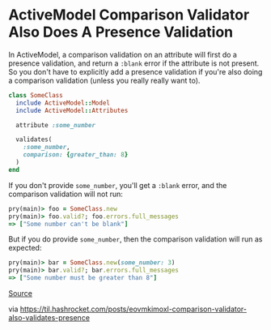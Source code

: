 # ActiveModel Comparison Validator Also Does A Presence Validation

In ActiveModel, a comparison validation on an attribute will first do a presence validation, and return a `:blank` error if the attribute is not present. So you don't have to explicitly add a presence validation if you're also doing a comparison validation (unless you really really want to).

``` ruby
class SomeClass
  include ActiveModel::Model
  include ActiveModel::Attributes

  attribute :some_number

  validates(
    :some_number,
    comparison: {greater_than: 8}
  )
end
```

If you don't provide `some_number`, you'll get a `:blank` error, and the comparison validation will not run:

``` ruby
pry(main)> foo = SomeClass.new
pry(main)> foo.valid?; foo.errors.full_messages
=> ["Some number can't be blank"]
```

But if you do provide `some_number`, then the comparison validation will run as expected:

``` ruby
pry(main)> bar = SomeClass.new(some_number: 3)
pry(main)> bar.valid?; bar.errors.full_messages
=> ["Some number must be greater than 8"]
```

[Source](https://github.com/rails/rails/blob/main/activemodel/lib/active_model/validations/comparison.rb#L24)

via https://til.hashrocket.com/posts/eovmkimoxl-comparison-validator-also-validates-presence
